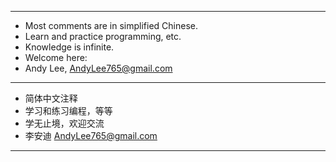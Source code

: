 
----
* Most comments are in simplified Chinese.
* Learn and practice programming, etc.
* Knowledge is infinite.
* Welcome here: 
* Andy Lee, AndyLee765@gmail.com
----
* 简体中文注释
* 学习和练习编程，等等
* 学无止境，欢迎交流
* 李安迪 AndyLee765@gmail.com
----
